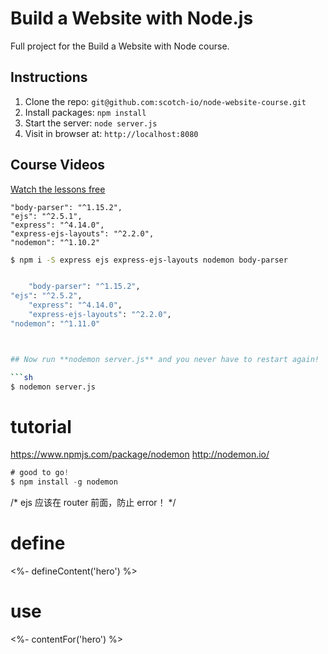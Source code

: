 # Build a Website with Node.js

Full project for the Build a Website with Node course. 

## Instructions

1. Clone the repo: `git@github.com:scotch-io/node-website-course.git`
2. Install packages: `npm install`
3. Start the server: `node server.js`
4. Visit in browser at: `http://localhost:8080`




## Course Videos

[Watch the lessons free](https://school.scotch.io/build-a-nodejs-website)

    "body-parser": "^1.15.2",
    "ejs": "^2.5.1",
    "express": "^4.14.0",
    "express-ejs-layouts": "^2.2.0",
    "nodemon": "^1.10.2"
```sh
$ npm i -S express ejs express-ejs-layouts nodemon body-parser 


    "body-parser": "^1.15.2",
"ejs": "^2.5.2",
    "express": "^4.14.0",
    "express-ejs-layouts": "^2.2.0",
"nodemon": "^1.11.0"



## Now run **nodemon server.js** and you never have to restart again!

```sh
$ nodemon server.js
``` 


# tutorial
https://www.npmjs.com/package/nodemon
http://nodemon.io/

```javascript
# good to go!
$ npm install -g nodemon
```



/*
ejs 应该在 router 前面，防止 error！
*/


# define
<%- defineContent('hero') %>

# use
<%- contentFor('hero') %>


<!-- ejs -->



